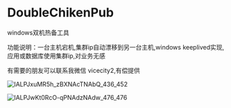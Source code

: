 # DoubleChikenPub
windows双机热备工具

功能说明：一台主机宕机,集群ip自动漂移到另一台主机,windows keeplived实现,应用或数据库使用集群ip,对业务无感




有需要的朋友可以联系我微信 vicecity2,有偿提供


![lALPJxuMR5h_zBXNAcTNAbQ_436_452](https://user-images.githubusercontent.com/33239560/185076912-8db87595-e6fb-4cad-ad01-32ec1937e6eb.png)

![lALPJwKt0RcO-qPNAdzNAdw_476_476](https://user-images.githubusercontent.com/33239560/185077056-60b58730-fffa-4cdb-8a21-bc588b56c359.png)
